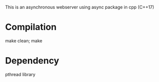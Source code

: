 This is an asynchronous webserver using async package in cpp (C++17)

Compilation
================
make clean; make 

Dependency
===========
pthread library